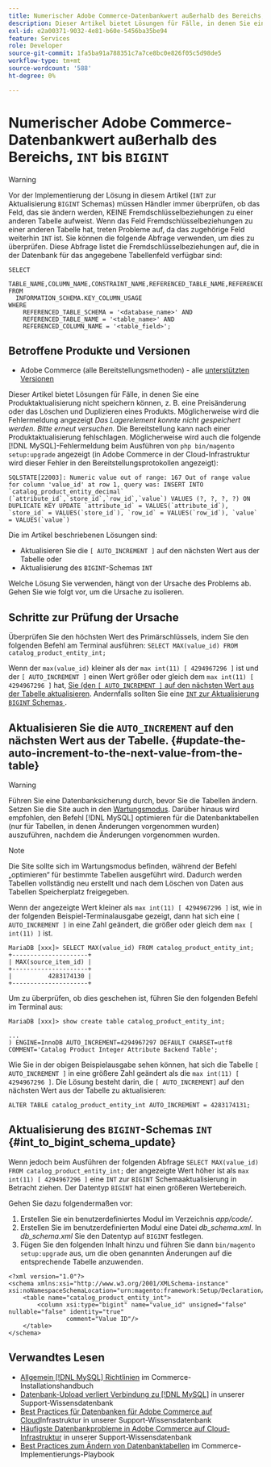 ```yaml
---
title: Numerischer Adobe Commerce-Datenbankwert außerhalb des Bereichs, „INT“ bis „BIGINT“
description: Dieser Artikel bietet Lösungen für Fälle, in denen Sie eine Produktaktualisierung nicht speichern können, z. B. eine Preisänderung oder das Löschen und Duplizieren eines Produkts.
exl-id: e2a00371-9032-4e81-b60e-5456ba35be94
feature: Services
role: Developer
source-git-commit: 1fa5ba91a788351c7a7ce8bc0e826f05c5d98de5
workflow-type: tm+mt
source-wordcount: '588'
ht-degree: 0%

---
```


# Numerischer Adobe Commerce-Datenbankwert außerhalb des Bereichs, `INT` bis `BIGINT`

>[!WARNING]
>
>Vor der Implementierung der Lösung in diesem Artikel (`INT` zur Aktualisierung `BIGINT` Schemas) müssen Händler immer überprüfen, ob das Feld, das sie ändern werden, KEINE Fremdschlüsselbeziehungen zu einer anderen Tabelle aufweist. Wenn das Feld Fremdschlüsselbeziehungen zu einer anderen Tabelle hat, treten Probleme auf, da das zugehörige Feld weiterhin `INT` ist. Sie können die folgende Abfrage verwenden, um dies zu überprüfen. Diese Abfrage listet die Fremdschlüsselbeziehungen auf, die in der Datenbank für das angegebene Tabellenfeld verfügbar sind:
>
>```mysql
>SELECT 
>     TABLE_NAME,COLUMN_NAME,CONSTRAINT_NAME,REFERENCED_TABLE_NAME,REFERENCED_COLUMN_NAME
>FROM
>   INFORMATION_SCHEMA.KEY_COLUMN_USAGE
>WHERE
>     REFERENCED_TABLE_SCHEMA = '<database_name>' AND
>     REFERENCED_TABLE_NAME = '<table_name>' AND
>     REFERENCED_COLUMN_NAME = '<table_field>';
>```

## Betroffene Produkte und Versionen

* Adobe Commerce (alle Bereitstellungsmethoden) - alle [unterstützten Versionen](https://www.adobe.com/content/dam/cc/en/legal/terms/enterprise/pdfs/Adobe-Commerce-Software-Lifecycle-Policy.pdf)

Dieser Artikel bietet Lösungen für Fälle, in denen Sie eine Produktaktualisierung nicht speichern können, z. B. eine Preisänderung oder das Löschen und Duplizieren eines Produkts.
Möglicherweise wird die Fehlermeldung angezeigt *Das Lagerelement konnte nicht gespeichert werden. Bitte erneut versuchen.* Die Bereitstellung kann nach einer Produktaktualisierung fehlschlagen. Möglicherweise wird auch die folgende [!DNL MySQL]-Fehlermeldung beim Ausführen von `php bin/magento setup:upgrade` angezeigt (in Adobe Commerce in der Cloud-Infrastruktur wird dieser Fehler in den Bereitstellungsprotokollen angezeigt):

```mysql
SQLSTATE[22003]: Numeric value out of range: 167 Out of range value for column 'value_id' at row 1, query was: INSERT INTO `catalog_product_entity_decimal` (`attribute_id`,`store_id`,`row_id`,`value`) VALUES (?, ?, ?, ?) ON DUPLICATE KEY UPDATE `attribute_id` = VALUES(`attribute_id`), `store_id` = VALUES(`store_id`), `row_id` = VALUES(`row_id`), `value` = VALUES(`value`)
```

Die im Artikel beschriebenen Lösungen sind:
* Aktualisieren Sie die `[ AUTO_INCREMENT ]` auf den nächsten Wert aus der Tabelle oder
* Aktualisierung des `BIGINT`-Schemas `INT`

Welche Lösung Sie verwenden, hängt von der Ursache des Problems ab. Gehen Sie wie folgt vor, um die Ursache zu isolieren.

## Schritte zur Prüfung der Ursache


Überprüfen Sie den höchsten Wert des Primärschlüssels, indem Sie den folgenden Befehl am Terminal ausführen: `SELECT MAX(value_id) FROM catalog_product_entity_int;`

Wenn der `max(value_id)` kleiner als der `max int(11) [ 4294967296 ]` ist und der `[ AUTO_INCREMENT ]` einen Wert größer oder gleich dem `max int(11) [ 4294967296 ]` hat, [ Sie (den `[ AUTO_INCREMENT ]` auf den nächsten Wert aus der Tabelle aktualisieren](#update-the-auto-increment-to-the-next-value-from-the-table). Andernfalls sollten Sie eine [`INT` zur Aktualisierung `BIGINT` Schemas ](#int_to_bigint_schema_update).

## Aktualisieren Sie die `AUTO_INCREMENT` auf den nächsten Wert aus der Tabelle. {#update-the-auto-increment-to-the-next-value-from-the-table}

>[!WARNING]
>
>Führen Sie eine Datenbanksicherung durch, bevor Sie die Tabellen ändern. Setzen Sie die Site auch in den [Wartungsmodus](https://experienceleague.adobe.com/docs/commerce-operations/configuration-guide/setup/application-modes.html#maintenance-mode). Darüber hinaus wird empfohlen, den Befehl [!DNL MySQL] optimieren für die Datenbanktabellen (nur für Tabellen, in denen Änderungen vorgenommen wurden) auszuführen, nachdem die Änderungen vorgenommen wurden.

>[!NOTE]
>
>Die Site sollte sich im Wartungsmodus befinden, während der Befehl „optimieren“ für bestimmte Tabellen ausgeführt wird. Dadurch werden Tabellen vollständig neu erstellt und nach dem Löschen von Daten aus Tabellen Speicherplatz freigegeben.

Wenn der angezeigte Wert kleiner als `max int(11) [ 4294967296 ]` ist, wie in der folgenden Beispiel-Terminalausgabe gezeigt, dann hat sich eine `[ AUTO_INCREMENT ]` in eine Zahl geändert, die größer oder gleich dem `max [ int(11) ]` ist.

```mariadb
MariaDB [xxx]> SELECT MAX(value_id) FROM catalog_product_entity_int;
+---------------------+
| MAX(source_item_id) |
+---------------------+
|          4283174130 |
+---------------------+
```

Um zu überprüfen, ob dies geschehen ist, führen Sie den folgenden Befehl im Terminal aus:

```
MariaDB [xxx]> show create table catalog_product_entity_int;

...
) ENGINE=InnoDB AUTO_INCREMENT=4294967297 DEFAULT CHARSET=utf8 COMMENT='Catalog Product Integer Attribute Backend Table';
```

Wie Sie in der obigen Beispielausgabe sehen können, hat sich die Tabelle `[ AUTO_INCREMENT ]` in eine größere Zahl geändert als die `max int(11) [ 4294967296 ]`. Die Lösung besteht darin, die `[ AUTO_INCREMENT]` auf den nächsten Wert aus der Tabelle zu aktualisieren:

```
ALTER TABLE catalog_product_entity_int AUTO_INCREMENT = 4283174131;
```

## Aktualisierung des `BIGINT`-Schemas `INT` {#int_to_bigint_schema_update}

Wenn jedoch beim Ausführen der folgenden Abfrage `SELECT MAX(value_id) FROM catalog_product_entity_int;` der angezeigte Wert höher ist als `max int(11) [ 4294967296 ]` eine `INT` zur `BIGINT` Schemaaktualisierung in Betracht ziehen. Der Datentyp `BIGINT` hat einen größeren Wertebereich.

Gehen Sie dazu folgendermaßen vor:

1. Erstellen Sie ein benutzerdefiniertes Modul im Verzeichnis *app/code/*.
1. Erstellen Sie im benutzerdefinierten Modul eine Datei *db_schema.xml*. In *db_schema.xml* Sie den Datentyp auf `BIGINT` festlegen.
1. Fügen Sie den folgenden Inhalt hinzu und führen Sie dann `bin/magento setup:upgrade` aus, um die oben genannten Änderungen auf die entsprechende Tabelle anzuwenden.

```
<?xml version="1.0"?>
<schema xmlns:xsi="http://www.w3.org/2001/XMLSchema-instance" xsi:noNamespaceSchemaLocation="urn:magento:framework:Setup/Declaration/Schema/etc/schema.xsd">
    <table name="catalog_product_entity_int">
        <column xsi:type="bigint" name="value_id" unsigned="false" nullable="false" identity="true"
                comment="Value ID"/>
    </table>
</schema>
```


## Verwandtes Lesen

* [Allgemein [!DNL MySQL] Richtlinien](https://experienceleague.adobe.com/docs/commerce-operations/installation-guide/prerequisites/database-server/mysql.html) im Commerce-Installationshandbuch
* [Datenbank-Upload verliert Verbindung zu [!DNL MySQL]](https://experienceleague.adobe.com/docs/commerce-knowledge-base/kb/troubleshooting/database/database-upload-loses-connection-to-mysql.html) in unserer Support-Wissensdatenbank
* [Best Practices für Datenbanken für Adobe Commerce auf Cloud](https://experienceleague.adobe.com/docs/commerce-knowledge-base/kb/best-practices/database/database-best-practices-for-magento-commerce-cloud.html)Infrastruktur in unserer Support-Wissensdatenbank
* [Häufigste Datenbankprobleme in Adobe Commerce auf Cloud-Infrastruktur](https://experienceleague.adobe.com/docs/commerce-knowledge-base/kb/best-practices/database/most-common-database-issues-in-magento-commerce-cloud.html) in unserer Support-Wissensdatenbank
* [Best Practices zum Ändern von Datenbanktabellen](https://experienceleague.adobe.com/en/docs/commerce-operations/implementation-playbook/best-practices/development/modifying-core-and-third-party-tables#why-adobe-recommends-avoiding-modifications) im Commerce-Implementierungs-Playbook
